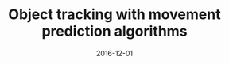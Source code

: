 ---
title: "Object tracking with movement prediction algorithms"
collection: publications
category: manuscripts
permalink: /publication/2016-12-01-object-tracking-with-movement-prediction-algorithms
excerpt: 'This paper discusses object tracking with movement prediction algorithms, published at the "2016 11th International Conference on Industrial and Information Systems (ICIIS)".'
date: 2016-12-01
venue: 'IEEE'
# slidesurl: 'http://academicpages.github.io/files/slides7.pdf'
paperurl: 'https://ieeexplore.ieee.org/stamp/stamp.jsp?tp=&arnumber=8262952'
bibtexurl: 'https://ieeexplore.ieee.org/abstract/document/8262952?casa_token=z9yWlhcgfZIAAAAA:uJT6HeHKmsWl6lU1oc8sebtRgBbGT_tCL8HRID47dqmwIw2zOJe-8nnQivsmunI3x_Twit1-'
citation: 'Raj, A., Sivaraman, A., Bhowmick, C., & Verma, N.K. (2016). "Object tracking with movement prediction algorithms." <i>2016 11th International Conference on Industrial and Information Systems (ICIIS)</i>, 285-290.'
---